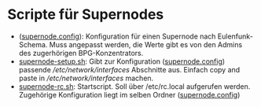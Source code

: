 # Scripte für Supernodes

* ([supernode.config](supernode.config)): Konfiguration für einen Supernode nach Eulenfunk-Schema. Muss angepasst werden, die Werte gibt es von den Admins des zugerhörigen BPG-Konzentrators.
* [supernode-setup.sh](supernode-setup.sh): Gibt zur Konfiguration ([supernode.config](supernode.config)) passende */etc/network/interfaces* Abschnitte aus. Einfach copy and paste in */etc/network/interfaces* machen.
* [supernode-rc.sh](supernode-rc.sh): Startscript. Soll über /etc/rc.local aufgerufen werden. Zugehörige Konfiguration liegt im selben Ordner ([supernode.config](supernode.config))


